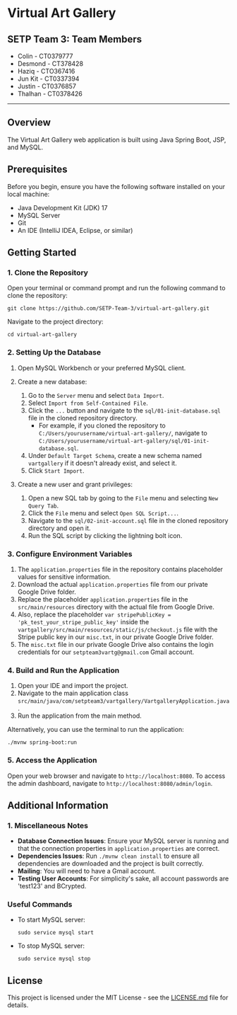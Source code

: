 # Virtual Art Gallery

## SETP Team 3: Team Members
- Colin - CT0379777
- Desmond - CT378428
- Haziq - CTO367416
- Jun Kit - CT0337394
- Justin - CT0376857
- Thalhan - CT0378426

---

## Overview
The Virtual Art Gallery web application is built using Java Spring Boot, JSP, and MySQL. 

## Prerequisites
Before you begin, ensure you have the following software installed on your local machine:
- Java Development Kit (JDK) 17
- MySQL Server
- Git
- An IDE (IntelliJ IDEA, Eclipse, or similar)

## Getting Started

### 1. Clone the Repository
Open your terminal or command prompt and run the following command to clone the repository:
```
git clone https://github.com/SETP-Team-3/virtual-art-gallery.git
```
Navigate to the project directory:
```
cd virtual-art-gallery
```

### 2. Setting Up the Database
1. Open MySQL Workbench or your preferred MySQL client.
2. Create a new database:
    1. Go to the `Server` menu and select `Data Import`.
    2. Select `Import from Self-Contained File`.
    3. Click the `...` button and navigate to the `sql/01-init-database.sql` file in the cloned repository directory.
        - For example, if you cloned the repository to `C:/Users/yourusername/virtual-art-gallery/`, navigate to `C:/Users/yourusername/virtual-art-gallery/sql/01-init-database.sql`.
    4. Under `Default Target Schema`, create a new schema named `vartgallery` if it doesn't already exist, and select it.
    5. Click `Start Import`.

3. Create a new user and grant privileges:
    1. Open a new SQL tab by going to the `File` menu and selecting `New Query Tab`.
    2. Click the `File` menu and select `Open SQL Script...`.
    3. Navigate to the `sql/02-init-account.sql` file in the cloned repository directory and open it.
    4. Run the SQL script by clicking the lightning bolt icon.

### 3. Configure Environment Variables
1. The `application.properties` file in the repository contains placeholder values for sensitive information.
2. Download the actual `application.properties` file from our private Google Drive folder.
3. Replace the placeholder `application.properties` file in the `src/main/resources` directory with the actual file from Google Drive.
4. Also, replace the placeholder `var stripePublicKey = 'pk_test_your_stripe_public_key'` inside the `vartgallery/src/main/resources/static/js/checkout.js` file with the Stripe public key in our `misc.txt`, in our private Google Drive folder.
5. The `misc.txt` file in our private Google Drive also contains the login credentials for our `setpteam3vartg@gmail.com` Gmail account.

### 4. Build and Run the Application
1. Open your IDE and import the project.
2. Navigate to the main application class `src/main/java/com/setpteam3/vartgallery/VartgalleryApplication.java`.
3. Run the application from the main method.

Alternatively, you can use the terminal to run the application:
```
./mvnw spring-boot:run
```

### 5. Access the Application
Open your web browser and navigate to `http://localhost:8080`. To access the admin dashboard, navigate to `http://localhost:8080/admin/login`.

## Additional Information

### 1. Miscellaneous Notes
- **Database Connection Issues**: Ensure your MySQL server is running and that the connection properties in `application.properties` are correct.
- **Dependencies Issues**: Run `./mvnw clean install` to ensure all dependencies are downloaded and the project is built correctly.
- **Mailing**: You will need to have a Gmail account.
- **Testing User Accounts**: For simplicity's sake, all account passwords are 'test123' and BCrypted.

### Useful Commands
- To start MySQL server:
  ```
  sudo service mysql start
  ```
- To stop MySQL server:
  ```
  sudo service mysql stop
  ```

## License
This project is licensed under the MIT License - see the [LICENSE.md](LICENSE.md) file for details.
